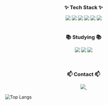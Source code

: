 <!--내용 부분-->
<h3 align="center">✨ Tech Stack ✨</h3>
<div align="center">
  <img src="https://img.shields.io/badge/C++-00599C?style=for-the-badge&logo=C%2B%2B&logoColor=white"/>
  <img src="https://img.shields.io/badge/python-3776AB?style=for-the-badge&logo=python&logoColor=white"/>
  <img src="https://img.shields.io/badge/java-007396?style=for-the-badge&logo=OpenJDK&logoColor=white">
  <img src="https://img.shields.io/badge/Docker-2496ED?style=for-the-badge&logo=Docker&logoColor=white"/>
  <img src="https://img.shields.io/badge/Spring-6DB33F?style=for-the-badge&logo=Spring&logoColor=white">
  <img src="https://img.shields.io/badge/MySQL-4479A1?style=for-the-badge&logo=MySQL&logoColor=white">
</div>
<br>

<h3 align="center">📚 Studying 📚</h3>
<div align="center">

  <img src="https://img.shields.io/badge/Verilog-000000?style=for-the-badge&logo=verilog&logoColor=white"/>
  <img src="https://img.shields.io/badge/Object%20Detection-FF6F61?style=for-the-badge&logo=OpenCV&logoColor=white"/>
  <img src="https://img.shields.io/badge/Pose%20Estimation-9B59B6?style=for-the-badge&logo=OpenCV&logoColor=white"/>
</div>

<br>

<br>

<h3 align="center">📫 Contact 📫</h3>
<div align="center">
  <a href="mailto:jade04342@gmail.com">
    <img src="https://img.shields.io/badge/jade04342@gmail.com-D14836?style=for-the-badge&logo=gmail&logoColor=white"/>&nbsp
  </a>
</div>

<!-- GitHub Stats -->
![Top Langs](https://github-readme-stats.vercel.app/api/top-langs/?username=aapdo&layout=compact)
